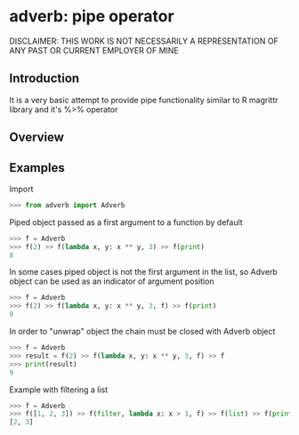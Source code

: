 # adverb: pipe operator

DISCLAIMER: THIS WORK IS NOT NECESSARILY A REPRESENTATION OF ANY PAST OR CURRENT EMPLOYER OF MINE

## Introduction

It is a very basic attempt to provide pipe functionality similar to R magrittr library and it's %>% operator

## Overview

## Examples

Import
```python
>>> from adverb import Adverb
```

Piped object passed as a first argument to a function by default
```python
>>> f = Adverb
>>> f(2) >> f(lambda x, y: x ** y, 3) >> f(print)
8
```

In some cases piped object is not the first argument in the list, so Adverb object can be used as an indicator of argument position
```python
>>> f = Adverb
>>> f(2) >> f(lambda x, y: x ** y, 3, f) >> f(print)
9
```

In order to "unwrap" object the chain must be closed with Adverb object
```python
>>> f = Adverb
>>> result = f(2) >> f(lambda x, y: x ** y, 3, f) >> f
>>> print(result)
9
```

Example with filtering a list
```python
>>> f = Adverb
>>> f([1, 2, 3]) >> f(filter, lambda x: x > 1, f) >> f(list) >> f(print)
[2, 3]
```
